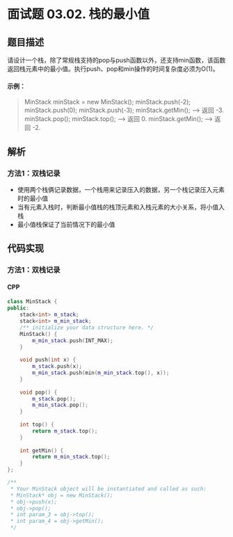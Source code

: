 # 面试题 03.02. 栈的最小值

## 题目描述
请设计一个栈，除了常规栈支持的pop与push函数以外，还支持min函数，该函数返回栈元素中的最小值。执行push、pop和min操作的时间复杂度必须为O(1)。


#### 示例：
> MinStack minStack = new MinStack();
> minStack.push(-2);
> minStack.push(0);
> minStack.push(-3);
> minStack.getMin();   --> 返回 -3.
> minStack.pop();
> minStack.top();      --> 返回 0.
> minStack.getMin();   --> 返回 -2.

## 解析
### 方法1：双栈记录
- 使用两个栈俩记录数据，一个栈用来记录压入的数据，另一个栈记录压入元素时的最小值
- 当有元素入栈时，判断最小值栈的栈顶元素和入栈元素的大小关系，将小值入栈
- 最小值栈保证了当前情况下的最小值

## 代码实现
### 方法1：双栈记录
#### CPP
```C++
class MinStack {
public:
    stack<int> m_stack;
    stack<int> m_min_stack;
    /** initialize your data structure here. */
    MinStack() {
        m_min_stack.push(INT_MAX);
    }
    
    void push(int x) {
        m_stack.push(x);
        m_min_stack.push(min(m_min_stack.top(), x));
    }
    
    void pop() {
        m_stack.pop();
        m_min_stack.pop();
    }
    
    int top() {
        return m_stack.top();
    }
    
    int getMin() {
        return m_min_stack.top();
    }
};

/**
 * Your MinStack object will be instantiated and called as such:
 * MinStack* obj = new MinStack();
 * obj->push(x);
 * obj->pop();
 * int param_3 = obj->top();
 * int param_4 = obj->getMin();
 */
```